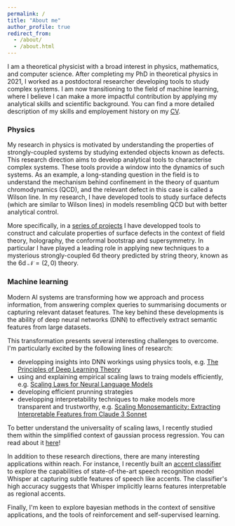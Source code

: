 ```yaml
---
permalink: /
title: "About me"
author_profile: true
redirect_from: 
  - /about/
  - /about.html
---
```


I am a theoretical physicist with a broad interest in physics, mathematics, and
computer science. After completing my PhD in theoretical physics in 2021, I
worked as a postdoctoral researcher developing tools to study complex systems. I
am now transitioning to the field of machine learning, where I believe I can
make a more impactful contribution by applying my analytical skills and
scientific background. You can find a more detailed description of my skills and
employement history on my [CV](files/cv.pdf).

### Physics
My research in physics is motivated by understanding the properties of
strongly-coupled systems by studying extended objects known as defects.
This research direction aims to develop analytical tools to characterise complex
systems. These tools provide a window into the dynamics of such systems.
As an example, a long-standing question in the field is to understand the
mechanism behind confinement in the theory of quantum chromodynamics (QCD), and
the relevant defect in this case is called a Wilson line.
In my research, I have developed tools to study surface defects (which are
similar to Wilson lines) in models resembling QCD but with better analytical
control.

More specifically, in a [series of projects](publications/) I have developped
tools to construct and calculate properties of surface defects in the context of
field theory, holography, the conformal bootstrap and supersymmetry. In
particular I have played a leading role in applying new techniques to a
mysterious strongly-coupled 6d theory predicted by string theory, known as the
6d $\mathcal{N} = (2,0)$ theory.

### Machine learning

Modern AI systems are transforming how we approach and process information, from
answering complex queries to summarising documents or capturing relevant
dataset features. The key behind these developments is the ability of deep neural
networks (DNN) to effectively extract semantic features from large datasets.

This transformation presents several interesting challenges to overcome.
I'm particularly excited by the following lines of research:
 - developping insights into DNN workings using physics tools, e.g.
   [The Principles of Deep Learning Theory](https://arxiv.org/abs/2106.10165)
 - using and explaining empirical scaling laws to traing models efficiently,
   e.g. [Scaling Laws for Neural Language Models](https://arxiv.org/abs/2001.08361)
 - developing efficient prunning strategies
 - developping interpretability techniques to make models more transparent and
   trustworthy, e.g. [Scaling Monosemanticity: Extracting Interpretable Features
   from Claude 3 Sonnet](https://transformer-circuits.pub/2024/scaling-monosemanticity/index.html)

To better understand the universality of scaling laws, I recently studied them
within the simplified context of gaussian process regression. You can read about
it [here](https://github.com/maxtrepanier/scaling_law_gp/blob/main/Scaling%20laws%20in%20gaussian%20processes.ipynb)!

In addition to these research directions, there are many interesting
applications within reach. For instance, I recently built an [accent
classifier](https://github.com/maxtrepanier/whisper-accent/blob/master/Accent%20detection.ipynb)
to explore the capabilities of state-of-the-art speech recognition model
Whisper at capturing subtle features of speech like accents.  The classifier's
high accuracy suggests that Whisper implicitly learns features interpretable as
regional accents.

Finally, I'm keen to explore bayesian methods in the context of sensitive
applications, and the tools of reinforcement and self-supervised learning.
